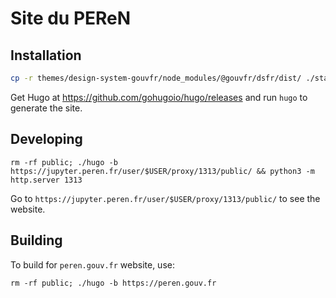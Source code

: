 Site du PEReN
=============

## Installation

```bash
cp -r themes/design-system-gouvfr/node_modules/@gouvfr/dsfr/dist/ ./static/design-system-gouvfr
```

Get Hugo at https://github.com/gohugoio/hugo/releases and run `hugo` to
generate the site.


## Developing

```
rm -rf public; ./hugo -b https://jupyter.peren.fr/user/$USER/proxy/1313/public/ && python3 -m http.server 1313
```

Go to `https://jupyter.peren.fr/user/$USER/proxy/1313/public/` to see the website.


## Building

To build for `peren.gouv.fr` website, use:

```
rm -rf public; ./hugo -b https://peren.gouv.fr
```
